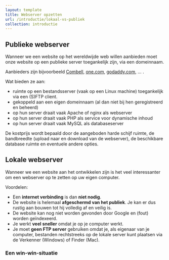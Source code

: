 ```yaml
---
layout: template
title: Webserver opzetten
url: /introductie/lokaal-vs-publiek
collection: introductie
---
```

## Publieke webserver
Wanneer we een website op het wereldwijde web willen aanbieden moet onze website op een publieke server toegankelijk zijn, via een domeinnaam. 

Aanbieders zijn bijvoorbeeld <a href="https://www.combell.com" target="_blank">Combell</a>, <a href="https://www.one.com" target="_blank">one.com</a>, <a href="https://www.godaddy.com/nl-be" target="_blank">godaddy.com</a>, ... . 

Wat bieden ze aan:
* ruimte op een bestandsserver (vaak op een Linux machine) toegankelijk via een (S)FTP client.
* gekoppeld aan een eigen domeinnaam (al dan niet bij hen geregistreerd en beheerd)
* op hun server draait vaak Apache of nginx als webserver 
* op hun server draait vaak PHP als service voor dynamische inhoud
* op hun server draait vaak MySQL als databaseserver

De kostprijs wordt bepaald door de aangeboden harde schijf ruimte, de bandbreedte (upload naar en download van de webserver), de beschikbare database ruimte en eventuele andere opties.

## Lokale webserver

Wanneer we een website aan het ontwikkelen zijn is het veel interessanter om een webserver op te zetten op uw eigen computer. 

Voordelen:
* Een <strong>internet verbinding</strong> is dan <strong>niet nodig</strong>. 
* De website is helemaal <strong>afgeschermd van het publiek</strong>. Je kan er dus rustig aan bouwen tot hij volledig af en veilig is.
* De website kan nog niet worden gevonden door Google en (fout) worden geïndexeerd.
* Je werkt <strong>veel sneller</strong> omdat je op je computer werkt.
* Je moet <strong>geen FTP server</strong> gebruiken omdat je, als eigenaar van je computer, bestanden rechtstreeks op de lokale server kunt plaatsen via de Verkenner (Windows) of Finder (Mac).

<div class="highlight">
<h3>Een win-win-situatie</h3>
</div>
